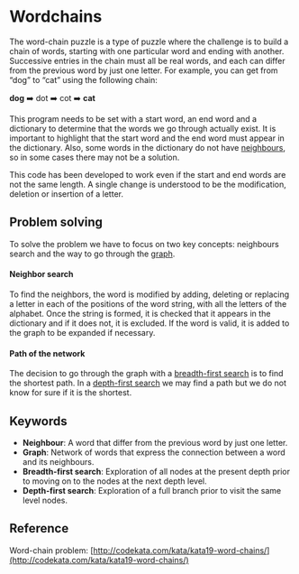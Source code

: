 # Wordchains
The word-chain puzzle is a type of puzzle where the challenge is to build a chain of words, starting with one particular word and ending with another. Successive entries in the chain must all be real words, and each can differ from the previous word by just one letter. For example, you can get from “dog” to “cat” using the following chain: 

**dog** :arrow_right: dot :arrow_right: cot :arrow_right: **cat**

This program needs to be set with a start word, an end word and a dictionary to determine that the words we go through actually exist. It is important to highlight that the start word and the end word must appear in the dictionary. Also, some words in the dictionary do not have [neighbours](#neighbour), so in some cases there may not be a solution.

This code has been developed to work even if the start and end words are not the same length. A single change is understood to be the modification, deletion or insertion of a letter.

## Problem solving
To solve the problem we have to focus on two key concepts: neighbours search and the way to go through the [graph](#graph).

#### Neighbor search
To find the neighbors, the word is modified by adding, deleting or replacing a letter in each of the positions of the word string, with all the letters of the alphabet.  Once the string is formed, it is checked that it appears in the dictionary and if it does not, it is excluded. If the word is valid, it is added to the graph to be expanded if necessary.

#### Path of the network
The decision to go through the graph with a [breadth-first search](#bfs) is to find the shortest path. In a [depth-first search](#dfs) we may find a path but we do not know for sure if it is the shortest.

## Keywords

- <a id="neighbour">**Neighbour**</a>: A word that differ from the previous word by just one letter.
- <a id="graph">**Graph**</a>: Network of words that express the connection between a word and its neighbours.
- <a id="bfs">**Breadth-first search**</a>: Exploration of all nodes at the present depth prior to moving on to the nodes at the next depth level. 
- <a id="dfs">**Depth-first search**</a>: Exploration of a full branch prior to visit the same level nodes.

## Reference
Word-chain problem: [http://codekata.com/kata/kata19-word-chains/](http://codekata.com/kata/kata19-word-chains/)
